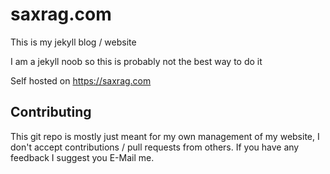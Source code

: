 # saxrag.com

This is my jekyll blog / website

I am a jekyll noob so this is probably not the best way to do it

Self hosted on https://saxrag.com

## Contributing

This git repo is mostly just meant for my own management of my website, I don't accept contributions / pull requests from others. If you have any feedback I suggest you E-Mail me. 
